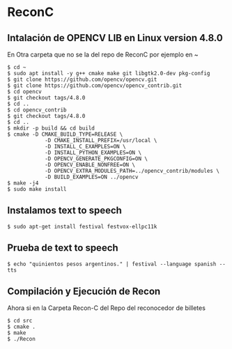 # ReconC

## Intalación de OPENCV LIB en Linux version 4.8.0

En Otra carpeta que no se la del repo de ReconC por ejemplo en ~ 

```
$ cd ~
$ sudo apt install -y g++ cmake make git libgtk2.0-dev pkg-config
$ git clone https://github.com/opencv/opencv.git
$ git clone https://github.com/opencv/opencv_contrib.git
$ cd opencv
$ git checkout tags/4.8.0
$ cd ..
$ cd opencv_contrib
$ git checkout tags/4.8.0
$ cd ..
$ mkdir -p build && cd build
$ cmake -D CMAKE_BUILD_TYPE=RELEASE \
    		-D CMAKE_INSTALL_PREFIX=/usr/local \
    		-D INSTALL_C_EXAMPLES=ON \
    		-D INSTALL_PYTHON_EXAMPLES=ON \
    		-D OPENCV_GENERATE_PKGCONFIG=ON \
    		-D OPENCV_ENABLE_NONFREE=ON \
    		-D OPENCV_EXTRA_MODULES_PATH=../opencv_contrib/modules \
    		-D BUILD_EXAMPLES=ON ../opencv
$ make -j4
$ sudo make install
```

## Instalamos text to speech

```
$ sudo apt-get install festival festvox-ellpc11k
```

## Prueba de text to speech

```
$ echo "quinientos pesos argentinos." | festival --language spanish --tts
```

## Compilación y Ejecución de Recon 

Ahora si en la Carpeta Recon-C del Repo del reconocedor de billetes

```
$ cd src
$ cmake . 
$ make 
$ ./Recon
```


